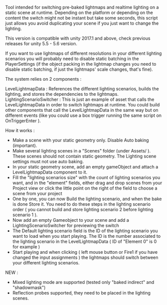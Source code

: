 Tool intended for switching pre-baked lightmaps and realtime lighting on a static scene at runtime.
Depending on the platform or depending on the content the switch might not be instant but take some seconds, this script just allows you avoid duplicating your scene if you just want to change the lighting.

This version is compatible with unity 2017.1 and above, check previous releases for unity 5.5 - 5.6 version.

If you want to use lightmaps of different resolutions in your different lighting scenarios you will probably need to disable static batching in the PlayerSettings (if the object packing in the lightmap changes you need to disable static batching, if just the lightmaps' scale changes, that's fine).

The system relies on 2 components :

LevelLightmapData : References the different lighting scenarios, builds the lighting, and stores the dependencies to the lightmaps.
LightingScenarioSwitcher : This is just an example of asset that calls the LevelLightmapData in order to switch lightmaps at runtime. You could build other components that call the LevelLightmapData in the same way but on different events (like you could use a box trigger running the same script on OnTriggerEnter ).

How it works :

- Make a scene with your static geometry only. Disable Auto baking (important).
- Make several lighting scenes in a "Scenes" folder (under Assets/ ). These scenes should not contain static geometry. The Lighting scene settings must not use auto baking.
- In your static geometry scene, add an empty gameObject and attach a LevelLightmapData component to it. 
- Fill the "lighting scenarios size" with the count of lighting scenarios you want, and in the "element" fields, either drag and drop scenes from your Project view or click the little point on the right of the field to choose a scene from your project
- One by one, you can now Build the lighting scenario, and when the bake is done Store it. You need to do these steps in the lighting scenario order ( you cannot build and store lighting scenario 2 before lighting scenario 1 ). 
- Now add an empty Gameobject to your scene and add a LightingScenarioSwitcher for previewing the switch
- The Default lighting scenario field is the ID of the lighting scenario you want to load when you start playing. The ID is the number associated to the lighting scenario in the LevelLightmapData ( ID of "Element 0" is 0 for example )
- Start playing and when clicking ( left mouse button or Fire1 if you have changed the input assignments ) the lightmaps should switch between your different lighting scenarios.

NEW :

- Mixed lighting mode are supported (tested only "baked indirect" and "shadowmask")
- Reflection probes supported, they need to be placed in the lighting scenes.
